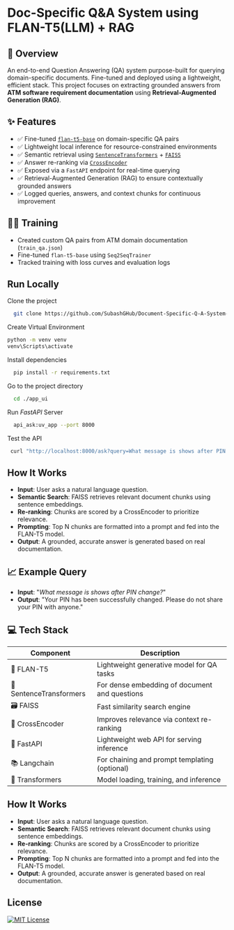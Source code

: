 
# Doc-Specific Q&A System using FLAN-T5(LLM) + RAG



                                                                                                                                
## 📌 Overview

An end-to-end Question Answering (QA) system purpose-built for querying domain-specific documents. Fine-tuned and deployed using a lightweight, efficient stack. This project focuses on extracting grounded answers from **ATM software requirement documentation** using **Retrieval-Augmented Generation (RAG)**.

                                                                                                                                
## ✨ Features
- ✅ Fine-tuned [`flan-t5-base`](https://huggingface.co/google/flan-t5-base) on domain-specific QA pairs
- ✅ Lightweight local inference for resource-constrained environments
- ✅ Semantic retrieval using [`SentenceTransformers`](https://www.sbert.net/) + [`FAISS`](https://github.com/facebookresearch/faiss)
- ✅ Answer re-ranking via [`CrossEncoder`](https://huggingface.co/cross-encoder/ms-marco-MiniLM-L-12-v2)
- ✅ Exposed via a `FastAPI` endpoint for real-time querying
- ✅ Retrieval-Augmented Generation (RAG) to ensure contextually grounded answers
- ✅ Logged queries, answers, and context chunks for continuous improvement
## 🏋️‍♂️ Training

- Created custom QA pairs from ATM domain documentation (`train_qa.json`)
- Fine-tuned `flan-t5-base` using `Seq2SeqTrainer`
- Tracked training with loss curves and evaluation logs
## Run Locally

Clone the project

```bash
  git clone https://github.com/SubashGHub/Document-Specific-Q-A-System-Using-FLAN-T5-LLM.git
```
Create Virtual Environment 
```bash
python -m venv venv
venv\Scripts\activate

```
Install dependencies

```bash
  pip install -r requirements.txt
```
Go to the project directory

```bash
  cd ./app_ui
```

Run *FastAPI* Server

```bash
  api_ask:uv_app --port 8000

```

Test the API

```bash
 curl "http://localhost:8000/ask?query=What message is shows after PIN change?"

```

## How It Works

- **Input**: User asks a natural language question.
- **Semantic Search**: FAISS retrieves relevant document chunks using sentence embeddings.
- **Re-ranking**: Chunks are scored by a CrossEncoder to prioritize relevance.
- **Prompting**: Top N chunks are formatted into a prompt and fed into the FLAN-T5 model.
- **Output**: A grounded, accurate answer is generated based on real documentation.

## 📈 Example Query

- **Input**:  "*What message is shows after PIN change?*"
- **Output**: "Your PIN has been successfully changed. Please do not share your PIN with anyone."

## 💻 Tech Stack



| Component             | Description                                        |
|----------------------|----------------------------------------------------|
| 🤖 FLAN-T5           | Lightweight generative model for QA tasks         |
| 🧠 SentenceTransformers | For dense embedding of document and questions  |
| 🗃️ FAISS              | Fast similarity search engine                      |
| 🔁 CrossEncoder        | Improves relevance via context re-ranking         |
| 🚀 FastAPI             | Lightweight web API for serving inference         |
| 📚 Langchain           | For chaining and prompt templating (optional)     |
| 🧪 Transformers        | Model loading, training, and inference             |

## How It Works

- **Input**: User asks a natural language question.
- **Semantic Search**: FAISS retrieves relevant document chunks using sentence embeddings.
- **Re-ranking**: Chunks are scored by a CrossEncoder to prioritize relevance.
- **Prompting**: Top N chunks are formatted into a prompt and fed into the FLAN-T5 model.
- **Output**: A grounded, accurate answer is generated based on real documentation.

## License



[![MIT License](https://img.shields.io/badge/License-MIT-green.svg)](https://choosealicense.com/licenses/mit/)
